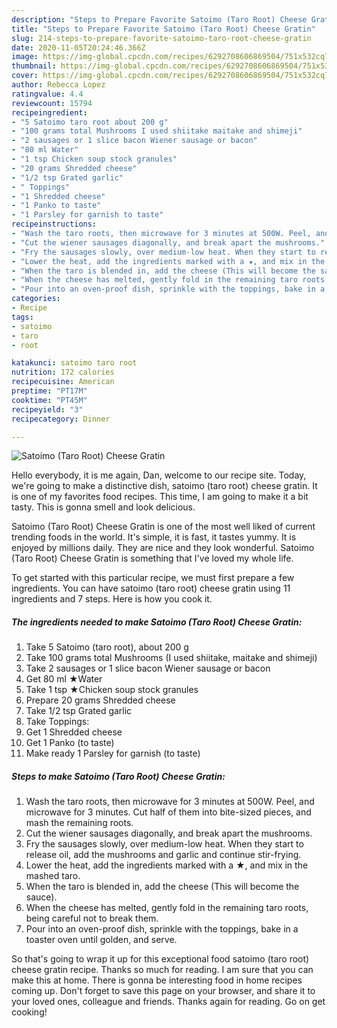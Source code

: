 ```yaml
---
description: "Steps to Prepare Favorite Satoimo (Taro Root) Cheese Gratin"
title: "Steps to Prepare Favorite Satoimo (Taro Root) Cheese Gratin"
slug: 214-steps-to-prepare-favorite-satoimo-taro-root-cheese-gratin
date: 2020-11-05T20:24:46.366Z
image: https://img-global.cpcdn.com/recipes/6292708606869504/751x532cq70/satoimo-taro-root-cheese-gratin-recipe-main-photo.jpg
thumbnail: https://img-global.cpcdn.com/recipes/6292708606869504/751x532cq70/satoimo-taro-root-cheese-gratin-recipe-main-photo.jpg
cover: https://img-global.cpcdn.com/recipes/6292708606869504/751x532cq70/satoimo-taro-root-cheese-gratin-recipe-main-photo.jpg
author: Rebecca Lopez
ratingvalue: 4.4
reviewcount: 15794
recipeingredient:
- "5 Satoimo taro root about 200 g"
- "100 grams total Mushrooms I used shiitake maitake and shimeji"
- "2 sausages or 1 slice bacon Wiener sausage or bacon"
- "80 ml Water"
- "1 tsp Chicken soup stock granules"
- "20 grams Shredded cheese"
- "1/2 tsp Grated garlic"
- " Toppings"
- "1 Shredded cheese"
- "1 Panko to taste"
- "1 Parsley for garnish to taste"
recipeinstructions:
- "Wash the taro roots, then microwave for 3 minutes at 500W. Peel, and microwave for 3 minutes. Cut half of them into bite-sized pieces, and mash the remaining roots."
- "Cut the wiener sausages diagonally, and break apart the mushrooms."
- "Fry the sausages slowly, over medium-low heat. When they start to release oil, add the mushrooms and garlic and continue stir-frying."
- "Lower the heat, add the ingredients marked with a ★, and mix in the mashed taro."
- "When the taro is blended in, add the cheese (This will become the sauce)."
- "When the cheese has melted, gently fold in the remaining taro roots, being careful not to break them."
- "Pour into an oven-proof dish, sprinkle with the toppings, bake in a toaster oven until golden, and serve."
categories:
- Recipe
tags:
- satoimo
- taro
- root

katakunci: satoimo taro root 
nutrition: 172 calories
recipecuisine: American
preptime: "PT17M"
cooktime: "PT45M"
recipeyield: "3"
recipecategory: Dinner

---
```



![Satoimo (Taro Root) Cheese Gratin](https://img-global.cpcdn.com/recipes/6292708606869504/751x532cq70/satoimo-taro-root-cheese-gratin-recipe-main-photo.jpg)

Hello everybody, it is me again, Dan, welcome to our recipe site. Today, we're going to make a distinctive dish, satoimo (taro root) cheese gratin. It is one of my favorites food recipes. This time, I am going to make it a bit tasty. This is gonna smell and look delicious.

Satoimo (Taro Root) Cheese Gratin is one of the most well liked of current trending foods in the world. It's simple, it is fast, it tastes yummy. It is enjoyed by millions daily. They are nice and they look wonderful. Satoimo (Taro Root) Cheese Gratin is something that I've loved my whole life.




To get started with this particular recipe, we must first prepare a few ingredients. You can have satoimo (taro root) cheese gratin using 11 ingredients and 7 steps. Here is how you cook it.

<!--inarticleads1-->

##### The ingredients needed to make Satoimo (Taro Root) Cheese Gratin:

1. Take 5 Satoimo (taro root), about 200 g
1. Take 100 grams total Mushrooms (I used shiitake, maitake and shimeji)
1. Take 2 sausages or 1 slice bacon Wiener sausage or bacon
1. Get 80 ml ★Water
1. Take 1 tsp ★Chicken soup stock granules
1. Prepare 20 grams Shredded cheese
1. Take 1/2 tsp Grated garlic
1. Take  Toppings:
1. Get 1 Shredded cheese
1. Get 1 Panko (to taste)
1. Make ready 1 Parsley for garnish (to taste)




<!--inarticleads2-->

##### Steps to make Satoimo (Taro Root) Cheese Gratin:

1. Wash the taro roots, then microwave for 3 minutes at 500W. Peel, and microwave for 3 minutes. Cut half of them into bite-sized pieces, and mash the remaining roots.
1. Cut the wiener sausages diagonally, and break apart the mushrooms.
1. Fry the sausages slowly, over medium-low heat. When they start to release oil, add the mushrooms and garlic and continue stir-frying.
1. Lower the heat, add the ingredients marked with a ★, and mix in the mashed taro.
1. When the taro is blended in, add the cheese (This will become the sauce).
1. When the cheese has melted, gently fold in the remaining taro roots, being careful not to break them.
1. Pour into an oven-proof dish, sprinkle with the toppings, bake in a toaster oven until golden, and serve.




So that's going to wrap it up for this exceptional food satoimo (taro root) cheese gratin recipe. Thanks so much for reading. I am sure that you can make this at home. There is gonna be interesting food in home recipes coming up. Don't forget to save this page on your browser, and share it to your loved ones, colleague and friends. Thanks again for reading. Go on get cooking!
